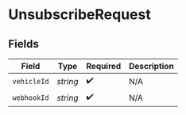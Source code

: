 # UnsubscribeRequest


## Fields

| Field              | Type               | Required           | Description        |
| ------------------ | ------------------ | ------------------ | ------------------ |
| `vehicleId`        | *string*           | :heavy_check_mark: | N/A                |
| `webhookId`        | *string*           | :heavy_check_mark: | N/A                |